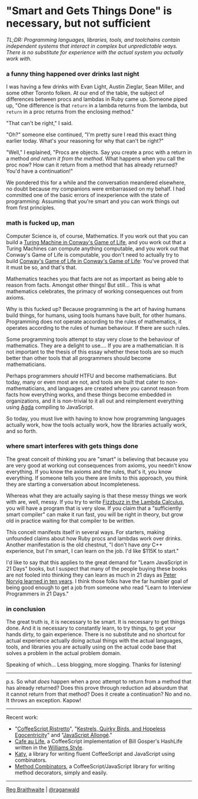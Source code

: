 # "Smart and Gets Things Done" is necessary, but not sufficient

*TL;DR: Programming languages, libraries, tools, and toolchains contain independent systems that interact in complex but unpredictable ways. There is no substitute for experience with the actual system you actually work with.*

### a funny thing happened over drinks last night

I was having a few drinks with Evan Light, Austin Zieglar, Sean Miller, and some other Toronto folken. At our end of the table, the subject of differences between procs and lambdas in Ruby came up. Someone piped up, "One difference is that `return` in a lambda returns from the lambda, but `return` in a proc returns from the enclosing method."

"That can't be right," I said.

"Oh?" someone else continued, "I'm pretty sure I read this exact thing earlier today. What's your reasoning for why that can't be right?"

"Well," I explained, "Procs are objects. Say you create a proc with a return in a method *and return it from the method*. What happens when you call the proc now? How can it return from a method that has already returned? You'd have a continuation!"

We pondered this for a while and the conversation meandered elsewhere, no doubt because my companions were embarrassed on my behalf. I had committed one of the basic errors of inexperience with the state of programming: Assuming that you're smart and you can work things out from first principles.

### math is fucked up, man

Computer Science is, of course, Mathematics. If you work out that you can build a [Turing Machine in Conway's Game of Life][tm], and you work out that a Turing Machines can compute anything computable, and you work out that Conway's Game of Life is computable, you don't need to actually try to build [Conway's Game of Life in Conway's Game of Life][golgol]: You've proved that it must be so, and that's that.

[tm]: http://www.youtube.com/watch?v=My8AsV7bA94
[golgol]:http://www.youtube.com/watch?v=xP5-iIeKXE8

Mathematics teaches you that facts are not as important as being able to reason from facts. Amongst other things! But still... This is what mathematics celebrates, the primacy of working consequences out from axioms.

Why is this fucked up? Because programming is the art of having humans build things, for humans, using tools humans have built, for other humans. Programming does not operate according to the rules of mathematics, it operates according to the rules of human behaviour. If there are such rules.

Some programming tools attempt to stay very close to the behaviour of mathematics. They are a delight to use.... If you are a mathematician. It is not important to the thesis of this essay whether these tools are so much better than other tools that all programmers should become mathematicians.

Perhaps programmers *should* HTFU and become mathematicians. But today, many or even most are not, and tools are built that cater to non-mathematicians, and languages are created where you cannot reason from facts how everything works, and these things become embedded in organizations, and it is non-trivial to it all out and reimplement everything using [Agda] compiling to JavaScript.

[Agda]: http://en.wikipedia.org/wiki/Agda_(programming_language)

So today, you must live with having to know how programming languages actually work, how the tools actually work, how the libraries actually work, and so forth.

### where smart interferes with gets things done

The great conceit of thinking you are "smart" is believing that because you are very good at working out consequences from axioms, you needn't know everything. If you know the axioms and the rules, that's it, you know everything. If someone tells you there are limits to this approach, you think they are starting a conversation about Incompleteness.

Whereas what they are actually saying is that these messy things we work with are, well, messy. If you try to write [Fizzbuzz in the Lambda Calculus][pwn], you will have a program that is very slow. If you claim that a "sufficiently smart compiler" can make it run fast, you will be right in theory, but grow old in practice waiting for that compiler to be written.

[pwn]: http://experthuman.com/programming-with-nothing

This conceit manifests itself in several ways. For starters, making unfounded claims about how Ruby procs and lambdas work over drinks. Another manifestation is the old chestnut, "I don't have *any* C++ experience, but I'm smart, I can learn on the job. I'd like $115K to start."

I'd like to say that this applies to the great demand for "Learn JavaScript in 21 Days" books, but I suspect that many of the people buying these books are not fooled into thinking they can learn as much in 21 days as [Peter Norvig learned in ten years][ten]. I think those folks have the far humbler goal of being good enough to get a job from someone who read "Learn to Interview Programmers in 21 Days."

[ten]: http://norvig.com/21-days.html

### in conclusion

The great truth is, it is necessary to be smart. It is necessary to get things done. And it is necessary to constantly learn, to try things, to get your hands dirty, to gain experience. There is no substitute and no shortcut for actual experience actually doing actual things with the actual languages, tools, and libraries you are actually using on the actual code base that solves a problem in the actual problem domain.

Speaking of which... Less blogging, more slogging. Thanks for listening!

---

p.s. So what *does* happen when a proc attempt to return from a method that has already returned? Does this prove through reduction ad absurdum that it cannot return from that method? Does it create a continuation? No and no. It throws an exception. Kapow!

---

Recent work:

* "[CoffeeScript Ristretto](http://leanpub.com/coffeescript-ristretto)", "[Kestrels, Quirky Birds, and Hopeless Egocentricity](http://leanpub.com/combinators)" and "[JavaScript Allongé](http://leanpub.com/javascript-allonge)."
* [Cafe au Life](http://recursiveuniver.se), a CoffeeScript implementation of Bill Gosper's HashLife written in the [Williams Style](https://github.com/raganwald/homoiconic/blob/master/2011/11/COMEFROM.md).
* [Katy](http://github.com/raganwald/Katy), a library for writing fluent CoffeeScript and JavaScript using combinators.
* [Method Combinators](https://github.com/raganwald/method-combinators), a CoffeeScript/JavaScript library for writing method decorators, simply and easily. 

---

[Reg Braithwaite](http://braythwayt.com) | [@raganwald](http://twitter.com/raganwald)